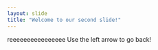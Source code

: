```yaml
---
layout: slide
title: "Welcome to our second slide!"
---
```

reeeeeeeeeeeeeeee
Use the left arrow to go back!
